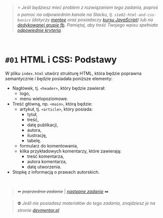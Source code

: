  > :star: *Jeśli będziesz mieć problem z rozwiązaniem tego zadania, poproś o pomoc na odpowiednim kanale na Slacku, tj. `s1e02-html-and-css-basics` (dotyczy [mentee](https://devmentor.pl/mentoring-javascript/) oraz posiadaczy [kursu JavaScript](https://devmentor.pl/p/javascript-for-beginners/)) lub na [dedykowanej grupie fb](https://www.facebook.com/groups/155234921740033). Pamiętaj, aby treść Twojego wpisu spełniała [odpowiednie kryteria](https://devmentor.pl/jak-prosic-o-pomoc/).*

&nbsp;

# `#01` HTML i CSS: Podstawy

W pliku `index.html` utwórz strukturę HTML, która będzie poprawna semantycznie i będzie posiadała poniższe elementy:

- Nagłówek, tj. `<header>`, który będzie zawierał:
    - logo,
    - menu wielopoziomowe.
- Treść główną, np. `<main>`, którą będzie:
    - artykuł, tj. `<article>`, który posiada:
        - tytuł,
        - treść,
        - datę publikacji,
        - autora,
        - ilustrację,
        - tabelę.
    - formularz do komentowania,
    - kilka przykładowych komentarzy, które zawierają:
        - treść komentarza,
        - autora komentarza,
        - datę utworzenia.
- Stopkę z informacją o prawach autorskich.

&nbsp;
> :arrow_left: ~~*poprzednie zadanie*~~ | [*następne zadanie*](./../02) :arrow_right:

> :no_entry: *Jeśli nie posiadasz materiałów do tego zadania, znajdziesz je na stronie [devmentor.pl](https://devmentor.pl/p/html-and-css-basics/)*
